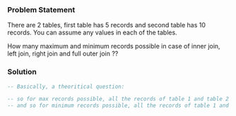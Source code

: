 ### Problem Statement

There are 2 tables, first table has 5 records and second table has 10 records. You can assume any values in each of the tables. 

How many maximum and minimum records possible in case of inner join, left join, right join and full outer join ??



### Solution

```sql
-- Basically, a theoritical question: 

-- so for max records possible, all the records of table 1 and table 2 should be the same. 
-- and so for minimum records possible, all the records of table 1 and table 2 should be different.
```
